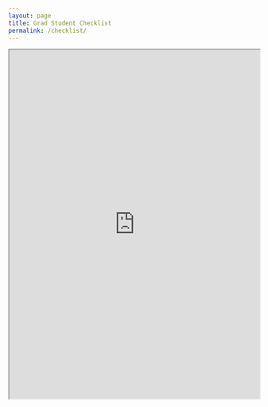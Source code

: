 ```yaml
---
layout: page
title: Grad Student Checklist
permalink: /checklist/
---
```


<iframe src="https://docs.google.com/viewer?srcid=1wtLWUKcidRfjNkW6eUzsT4GKSappj2d3&pid=explorer&efh=false&a=v&chrome=false&embedded=true" width="100%" height="700px"></iframe>
